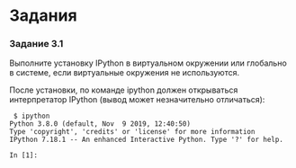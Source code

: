 # Задания

### Задание 3.1

Выполните установку IPython в виртуальном окружении или глобально в системе, если виртуальные окружения не используются.

После установки, по команде ipython должен открываться интерпретатор IPython (вывод может незначительно отличаться):
```
 $ ipython
Python 3.8.0 (default, Nov  9 2019, 12:40:50)
Type 'copyright', 'credits' or 'license' for more information
IPython 7.18.1 -- An enhanced Interactive Python. Type '?' for help.

In [1]:
```

